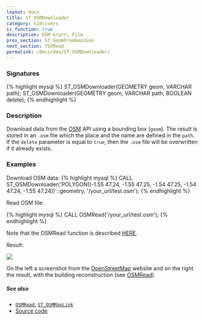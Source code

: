 ```yaml
---
layout: docs
title: ST_OSMDownloader
category: h2drivers
is_function: true
description: OSM &rarr; File
prev_section: ST_GeomFromGeoJson
next_section: TSVRead
permalink: /docs/dev/ST_OSMDownloader/
---
```


### Signatures

{% highlight mysql %}
ST_OSMDownloader(GEOMETRY geom, VARCHAR path);
ST_OSMDownloader(GEOMETRY geom, VARCHAR path, BOOLEAN delete);
{% endhighlight %}

### Description

Download data from the [OSM][wiki] API using a bounding box (`geom`). The result is stored in an `.osm` file which the place and the name are defined in the `path`. If the `delete` parameter is equal to `true`, then the `.osm` file will be overwritten if it already exists.

### Examples

Download OSM data:
{% highlight mysql %}
CALL ST_OSMDownloader('POLYGON((-1.55 47.24, -1.55 47.25, 
                                -1.54 47.25, -1.54 47.24, 
                                -1.55 47.24))'::geometry, 
                      '/your_url/test.osm');
{% endhighlight %}


Read OSM file:

{% highlight mysql %}
CALL OSMRead('/your_url/test.osm');
{% endhighlight %}

Note that the OSMRead function is described [HERE](../OSMRead).

Result:

<img class="displayed" src="../ST_OSMDownloader.png"/>

On the left a screenshot from the [OpenStreetMap](http://www.openstreetmap.org) website and on the right the result, with the building reconstruction (see [OSMRead](../OSMRead)).


##### See also

* [`OSMRead`](../OSMRead), [`ST_OSMMapLink`](../ST_OSMMapLink)
* <a href="https://github.com/orbisgis/h2gis/blob/master/h2gis-functions/src/main/java/org/h2gis/functions/io/osm/ST_OSMDownloader.java" target="_blank">Source code</a>

[wiki]: http://wiki.openstreetmap.org/wiki/OSM_XML

